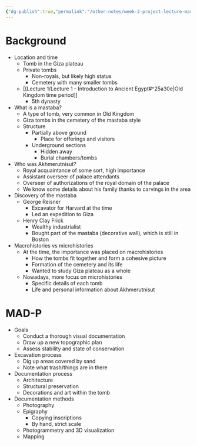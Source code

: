 ```yaml
---
{"dg-publish":true,"permalink":"/other-notes/week-2-project-lecture-mastaba-of-akhmerutnisut-documentation-project/"}
---
```


# Background
- Location and time
	- Tomb in the Giza plateau
	- Private tombs
		- Non-royals, but likely high status
		- Cemetery with many smaller tombs
	- [[Lecture 1/Lecture 1 - Introduction to Ancient Egypt#^25a30e\|Old Kingdom time period]]
		- 5th dynasty
- What is a mastaba?
	- A type of tomb, very common in Old Kingdom
	- Giza tombs in the cemetery of the mastaba style
	- Structure
		- Partially above ground
			- Place for offerings and visitors
		- Underground sections
			- Hidden away
			- Burial chambers/tombs
- Who was Akhmerutnisut?
	- Royal acquaintance of some sort, high importance
	- Assistant overseer of palace attendants
	- Overseer of authorizations of the royal domain of the palace
	- We know some details about his family thanks to carvings in the area
- Discovery of the mastaba
	- George Reisner
		- Excavator for Harvard at the time
		- Led an expedition to Giza
	- Henry Clay Frick
		- Wealthy industrialist
		- Bought part of the mastaba (decorative wall), which is still in Boston
- Macrohistories vs microhistories
	- At the time, the importance was placed on macrohistories
		- How the tombs fit together and form a cohesive picture
		- Formation of the cemetery and its life
		- Wanted to study Giza plateau as a whole
	- Nowadays, more focus on microhistories
		- Specific details of each tomb
		- Life and personal information about Akhmerutnisut

# MAD-P
- Goals
	- Conduct a thorough visual documentation
	- Draw up a new topographic plan
	- Assess stability and state of conservation
- Excavation process
	- Dig up areas covered by sand
	- Note what trash/things are in there
- Documentation process
	- Architecture
	- Structural preservation
	- Decorations and art within the tomb
- Documentation methods
	- Photography
	- Epigraphy
		- Copying inscriptions
		- By hand, strict scale
	- Photogrammetry and 3D visualization
	- Mapping